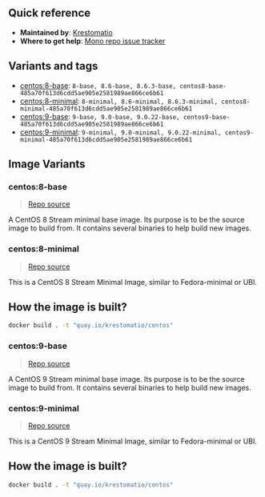 ## Quick reference
- **Maintained by**:
[Krestomatio](https://github.com/krestomatio)
- **Where to get help**:
[Mono repo issue tracker](https://github.com/krestomatio/container_builder/issues)

## Variants and tags
- [centos:8-base](#centos8-base): `8-base, 8.6-base, 8.6.3-base, centos8-base-485a70f613d6cdd5ae905e2581989ae866ce6b61`
- [centos:8-minimal](#centos8-minimal): `8-minimal, 8.6-minimal, 8.6.3-minimal, centos8-minimal-485a70f613d6cdd5ae905e2581989ae866ce6b61`
- [centos:9-base](#centos9-base): `9-base, 9.0-base, 9.0.22-base, centos9-base-485a70f613d6cdd5ae905e2581989ae866ce6b61`
- [centos:9-minimal](#centos9-minimal): `9-minimal, 9.0-minimal, 9.0.22-minimal, centos9-minimal-485a70f613d6cdd5ae905e2581989ae866ce6b61`


## Image Variants
### centos:8-base
> [Repo source](https://github.com/krestomatio/container_builder/tree/master/centos/centos8-base)

A CentOS 8 Stream minimal base image. Its purpose is to be the source image to build from. It contains several binaries to help build new images.

### centos:8-minimal
> [Repo source](https://github.com/krestomatio/container_builder/tree/master/centos/centos8-minimal)

This is a CentOS 8 Stream Minimal Image, similar to Fedora-minimal or UBI.

## How the image is built?
```bash
docker build . -t "quay.io/krestomatio/centos"
```

### centos:9-base
> [Repo source](https://github.com/krestomatio/container_builder/tree/master/centos/centos9-base)

A CentOS 9 Stream minimal base image. Its purpose is to be the source image to build from. It contains several binaries to help build new images.

### centos:9-minimal
> [Repo source](https://github.com/krestomatio/container_builder/tree/master/centos/centos9-minimal)

This is a CentOS 9 Stream Minimal Image, similar to Fedora-minimal or UBI.

## How the image is built?
```bash
docker build . -t "quay.io/krestomatio/centos"
```

